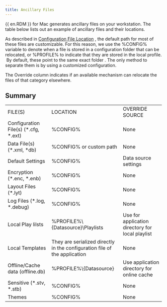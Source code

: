 ```yaml
---
title: Ancillary Files
---
```

{{ en.RDM }} for Mac generates ancillary files on your workstation. The table below lists out an example of ancillary files and their locations.  

As described in [Configuration File Location](/rdm/mac/installation/client/configuration-file-location/) , the default path for most of these files are customizable. For this reason, we use the %CONFIG% variable to denote when a file is stored in a configuration folder that can be relocated, or %PROFILE% to indicate that they are stored in the local profile. &#160;By default, these point to the same exact folder . The only method to separate them is by using a customized configuration.  

The Override column indicates if an available mechanism can relocate the files of that category elsewhere. 

## Summary 

<table>
	<tr>
		<td>
FILE(S) 
		</td>
		<td>
LOCATION 
		</td>
		<td>
OVERRIDE SOURCE 
		</td>
	</tr>
	<tr>
		<td>
Configuration File(s) (*.cfg, *.ext) 
		</td>
		<td>
%CONFIG% 
		</td>
		<td>
None 
		</td>
	</tr>
	<tr>
		<td>
Data File(s) (*.xml, *db) 
		</td>
		<td>
%CONFIG% or custom path 
		</td>
		<td>
None 
		</td>
	</tr>
	<tr>
		<td>
Default Settings 
		</td>
		<td>
%CONFIG% 
		</td>
		<td>
Data source settings 
		</td>
	</tr>
	<tr>
		<td>
Encryption (*.enc, *.enb) 
		</td>
		<td>
%CONFIG% 
		</td>
		<td>
None 
		</td>
	</tr>
	<tr>
		<td>
Layout Files (*.lyt) 
		</td>
		<td>
%CONFIG% 
		</td>
		<td>
None 
		</td>
	</tr>
	<tr>
		<td>
Log Files (*.log, *.debug) 
		</td>
		<td>
%CONFIG% 
		</td>
		<td>
None 
		</td>
	</tr>
	<tr>
		<td>
Local Play lilsts 
		</td>
		<td>
%PROFILE%\{Datasource}\Playlists 
		</td>
		<td>
Use for application directory for local playlist 
		</td>
	</tr>
	<tr>
		<td>
Local Templates 
		</td>
		<td>
They are serialized directly in the configuration file of the application 
		</td>
		<td>
None 
		</td>
	</tr>
	<tr>
		<td>
Offline/Cache data (offline.db) 
		</td>
		<td>
%PROFILE%\{Datasource} 
		</td>
		<td>
Use application directory for online cache 
		</td>
	</tr>
	<tr>
		<td>
Sensitive (*.stv, *.stb) 
		</td>
		<td>
%CONFIG% 
		</td>
		<td>
None 
		</td>
	</tr>
	<tr>
		<td>
Themes 
		</td>
		<td>
%CONFIG% 
		</td>
		<td>
None 
		</td>
	</tr>
</table>


